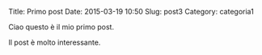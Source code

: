 Title: Primo post
Date: 2015-03-19 10:50
Slug: post3
Category: categoria1

Ciao questo è il mio primo post.

Il post è molto interessante.
